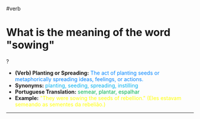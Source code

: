 #verb

# What is the meaning of the word "sowing"
?
* **(Verb) Planting or Spreading:** <span style="color:rgb(0, 132, 255)">The act of planting seeds or metaphorically spreading ideas, feelings, or actions.</span>  
* **Synonyms:** <span style="color:rgb(0, 176, 240)">planting, seeding, spreading, instilling</span>  
* **Portuguese Translation:** <span style="color:rgb(0, 176, 80)">semear, plantar, espalhar</span>  
* **Example:** <span style="color:rgb(255, 255, 0)">"They were sowing the seeds of rebellion." (Eles estavam semeando as sementes da rebelião.)</span>  
---
<!--SR:!2025-06-06,sowing,250-->
